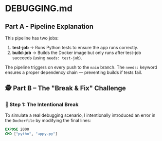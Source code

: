 # DEBUGGING.md

## Part A - Pipeline Explanation
This pipeline has two jobs:
1. **test-job** → Runs Python tests to ensure the app runs correctly.
2. **build-job** → Builds the Docker image but only runs after test-job succeeds (using `needs: test-job`).

The pipeline triggers on every push to the `main` branch.
The `needs:` keyword ensures a proper dependency chain — preventing builds if tests fail.

## 🕵️ Part B – The "Break & Fix" Challenge

### 🔹 Step 1: The Intentional Break
To simulate a real debugging scenario, I intentionally introduced an error in the `Dockerfile` by modifying the final lines:
```Dockerfile
EXPOSE 2000
CMD ["pytho", "appy.py"]